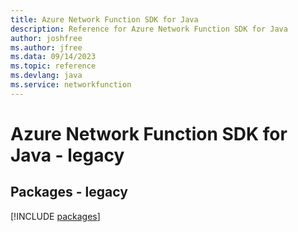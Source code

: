 ```yaml
---
title: Azure Network Function SDK for Java
description: Reference for Azure Network Function SDK for Java
author: joshfree
ms.author: jfree
ms.data: 09/14/2023
ms.topic: reference
ms.devlang: java
ms.service: networkfunction
---
```

# Azure Network Function SDK for Java - legacy
## Packages - legacy
[!INCLUDE [packages](network-function-index.md)]